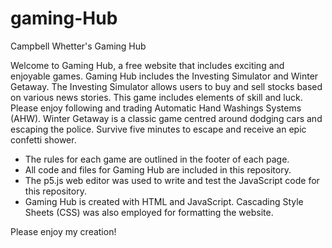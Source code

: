 # gaming-Hub
Campbell Whetter's Gaming Hub

Welcome to Gaming Hub, a free website that includes exciting and enjoyable games. Gaming Hub includes the Investing Simulator and Winter Getaway.
The Investing Simulator allows users to buy and sell stocks based on various news stories. This game includes elements of skill and luck. Please enjoy following and trading Automatic Hand Washings Systems (AHW).
Winter Getaway is a classic game centred around dodging cars and escaping the police. Survive five minutes to escape and receive an epic confetti shower.

- The rules for each game are outlined in the footer of each page.
- All code and files for Gaming Hub are included in this repository.
- The p5.js web editor was used to write and test the JavaScript code for this repository.
- Gaming Hub is created with HTML and JavaScript. Cascading Style Sheets (CSS) was also employed for formatting the website.

Please enjoy my creation!
